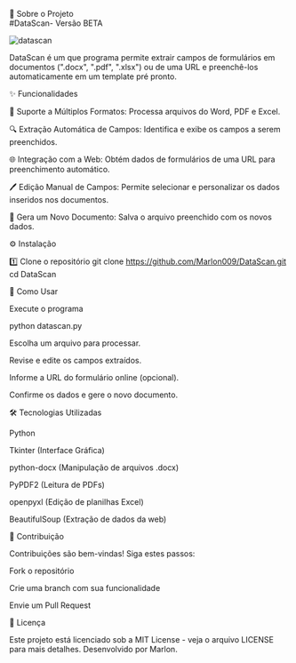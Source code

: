 📌 Sobre o Projeto  
#DataScan- Versão BETA

![datascan](https://github.com/user-attachments/assets/620389a2-ad97-4c9d-9209-dbb4087052a5)



DataScan é um que programa permite extrair campos de formulários em documentos (".docx", ".pdf", ".xlsx") ou de uma URL e preenchê-los automaticamente em um template pré pronto.

✨ Funcionalidades

📄 Suporte a Múltiplos Formatos: Processa arquivos do Word, PDF e Excel.

🔍 Extração Automática de Campos: Identifica e exibe os campos a serem preenchidos.

🌐 Integração com a Web: Obtém dados de formulários de uma URL para preenchimento automático.

🖊️ Edição Manual de Campos: Permite selecionar e personalizar os dados inseridos nos documentos.

💾 Gera um Novo Documento: Salva o arquivo preenchido com os novos dados.

⚙️ Instalação


1️⃣ Clone o repositório
git clone https://github.com/Marlon009/DataScan.git
cd DataScan


🚀 Como Usar

Execute o programa

python datascan.py

Escolha um arquivo para processar.

Revise e edite os campos extraídos.

Informe a URL do formulário online (opcional).

Confirme os dados e gere o novo documento.

🛠️ Tecnologias Utilizadas

Python

Tkinter (Interface Gráfica)

python-docx (Manipulação de arquivos .docx)

PyPDF2 (Leitura de PDFs)

openpyxl (Edição de planilhas Excel)

BeautifulSoup (Extração de dados da web)

🤝 Contribuição

Contribuições são bem-vindas! Siga estes passos:

Fork o repositório

Crie uma branch com sua funcionalidade

Envie um Pull Request

📜 Licença

Este projeto está licenciado sob a MIT License - veja o arquivo LICENSE para mais detalhes.
Desenvolvido por Marlon.



